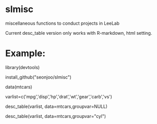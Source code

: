 # slmisc

miscellaneous functions to conduct projects in LeeLab

Current desc_table version only works with R-markdown, html setting. 

# Example:

library(devtools)

install_github("seonjoo/slmisc")

data(mtcars)

varlist=c('mpg','disp','hp','drat','wt','gear','carb','vs')

desc_table(varlist, data=mtcars,groupvar=NULL)

desc_table(varlist, data=mtcars,groupvar="cyl")
